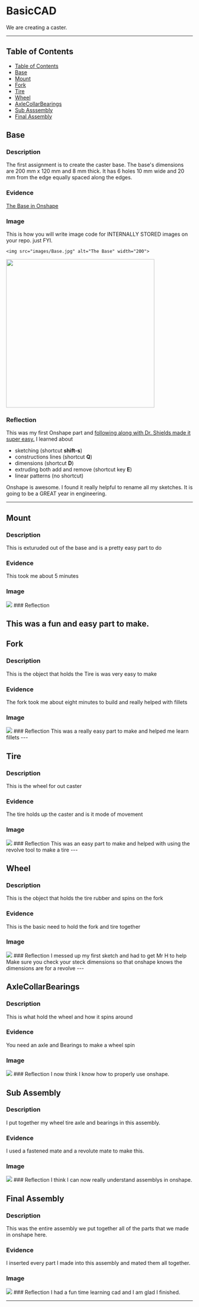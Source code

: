 # BasicCAD

We are creating a caster.

---
## Table of Contents
* [Table of Contents](#Table-of-Contents)
* [Base](#Base)
* [Mount](#Mount)
* [Fork](#Fork)
* [Tire](#Tire)
* [Wheel](#Wheel)
* [AxleCollarBearings](#AxleCollarBearings)
* [Sub Asssembly](#Sub-Assembly)
* [Final Assembly](#Final-Assembly)
## Base

### Description

The first assignment is to create the caster base.  The base's dimensions are 200 mm x 120 mm and 8 mm thick.  It has 6 holes 10 mm wide and 20 mm from the edge equally spaced along the edges.

### Evidence
[The Base in Onshape](https://cvilleschools.onshape.com/documents/0d70f655203ca304cb3c5b7d/w/f55603f962f6fc74f5548a68/e/41d730c570a8d75fce9f51b6)

### Image
This is how you will write image code for INTERNALLY STORED images on your repo.   just FYI.
~~~
<img src="images/Base.jpg" alt="The Base" width="200">
~~~
<img src="https://github.com/OneCHSEngr/BasicCAD/blob/master/images/Base.jpg" width="400">

### Reflection

This was my first Onshape part and [following along with Dr. Shields made it super easy.](https://www.youtube.com/watch?v=93BFUD-HAG8&feature=emb_title&scrlybrkr=5670f0b4)  I learned about 
* sketching (shortcut **shift-s**)
* constructions lines (shortcut **Q**)
* dimensions (shortcut **D**)
* extruding both add and remove (shortcut key **E**)
* linear patterns (no shortcut)

Onshape is awesome.  I found it really helpful to rename all my sketches.  It is going to be a GREAT year in engineering.

---


## Mount

### Description
This is exturuded out of the base and is a pretty easy part to do
### Evidence
This took me about 5 minutes
### Image
<img src="Mount.png">
### Reflection

   This was a fun and easy part to make.
---


## Fork

### Description
This is the object that holds the Tire is was very easy to make
### Evidence
The fork took me about eight minutes to build and really helped with fillets 
### Image
<img src="Fork.png">
### Reflection
 This was a really easy part to make and helped me learn fillets
---


## Tire

### Description
This is the wheel for out caster
### Evidence
The tire holds up the caster and is it mode of movement
### Image
<img src="Tire.png">
### Reflection
This was an easy part to make and helped with using the revolve tool to make a tire
---


## Wheel

### Description
This is the object that holds the tire rubber and spins on the fork
### Evidence
This is the basic need to hold the fork and tire together
### Image
<img src="Wheel.png">
### Reflection
I messed up my first sketch and had to get Mr H to help Make sure you check your steck dimensions so that onshape knows the dimensions are for a revolve
---


## AxleCollarBearings

### Description
This is what hold the wheel and how it spins around
### Evidence
You need an axle and Bearings to make a wheel spin
### Image
<img src="Axle.png">
### Reflection
I now think I know how to properly use onshape.

## Sub Assembly 

### Description
I put together my wheel tire axle and bearings in this assembly.
### Evidence
I used a fastened mate and a revolute mate to make this.
### Image
<img src="SubAssembly.png">
### Reflection
I think I can now really understand assemblys in onshape.

## Final Assembly

### Description
This was the entire assembly we put together all of the parts that we made in onshape here.
### Evidence
I inserted every part I made into this assembly and mated them all together.
### Image
<img src="Final Assembly.png">
### Reflection
I had a fun time learning cad and I am glad I finished.


---
